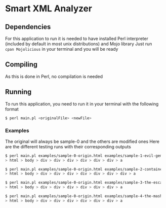 # Smart XML Analyzer

## Dependencies

For this application to run it is needed to have installed Perl interpreter (included by default in most unix distributions) and Mojo library
Just run `cpan Mojolicious` in your terminal and you will be ready

## Compiling

As this is done in Perl, no compilation is needed

## Running
To run this application, you need to run it in your terminal with the following format

```sh
$ perl main.pl <originalFile> <newFile>
```

### Examples

The original will always be sample-0 and the others are modified ones
Here are the different testing runs with their corresponding outputs

```sh
$ perl main.pl examples/sample-0-origin.html examples/sample-1-evil-gemini.html
> html > body > div > div > div > div > div > div > a
```

```sh
$ perl main.pl examples/sample-0-origin.html examples/sample-2-container-and-clone.html
> html > body > div > div > div > div > div > div > div > a
```

```sh
$ perl main.pl examples/sample-0-origin.html examples/sample-3-the-escape.html
> html > body > div > div > div > div > div > div > a
```

```sh
$ perl main.pl examples/sample-0-origin.html examples/sample-4-the-mash.html
> html > body > div > div > div > div > div > div > a
```